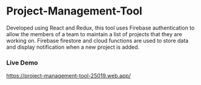 # Project-Management-Tool
Developed using React and Redux, this tool uses Firebase authentication to allow the members of a team to maintain a list of projects that they are working on. Firebase firestore and cloud functions are used to store data and display notification when a new project is added.

### Live Demo
https://project-management-tool-25019.web.app/
